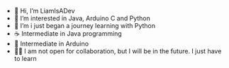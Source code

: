 - 👋 Hi, I’m LiamIsADev
- 👀 I’m interested in Java, Arduino C and Python
- 🌱 I’m i just began a journey learning with Python
- ☕ Intermediate in Java programming
- 🤖 Intermediate in Arduino
- 👨‍💻 I am not open for collaboration, but I will be in the future. I just have to learn 



<!---
LiamIsADev/LiamIsADev is a ✨ special ✨ repository because its `README.md` (this file) appears on your GitHub profile.
You can click the Preview link to take a look at your changes.
--->

